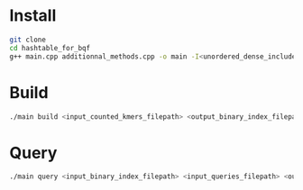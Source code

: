 # Install

``` bash
git clone
cd hashtable_for_bqf
g++ main.cpp additionnal_methods.cpp -o main -I<unordered_dense_include_dir>
```

# Build

``` bash
./main build <input_counted_kmers_filepath> <output_binary_index_filepath>
```

# Query

``` bash
./main query <input_binary_index_filepath> <input_queries_filepath> <output_results_filepath> 
```
